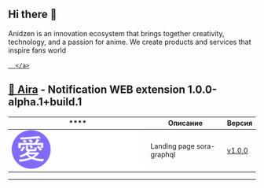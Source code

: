 ## Hi there 👋

Anidzen is an innovation ecosystem that brings together creativity, technology, and a passion for anime. We create products and services that inspire fans world
      <a href="https://aira.anidzen.com">
       
      </a>

## 🔔 [Aira](https://aira.anidzen.com) - Notification WEB extension 1.0.0-alpha.1+build.1

| ****                        | **Описание**                                                         | **Версия**                                                 |
|----------------------------------------|----------------------------------------------------------------------|------------------------------------------------------------|
|  <img src="https://github.com/Anidzen-app/Design-assets/blob/main/aira/AIRA_LOGO.png?raw=true" alt="Aira" style="width: 400px;"> | Landing page sora-graphql | [v1.0.0](https://github.com/Anidzen-Ecosystems/Hibiki-ext)            |
---
